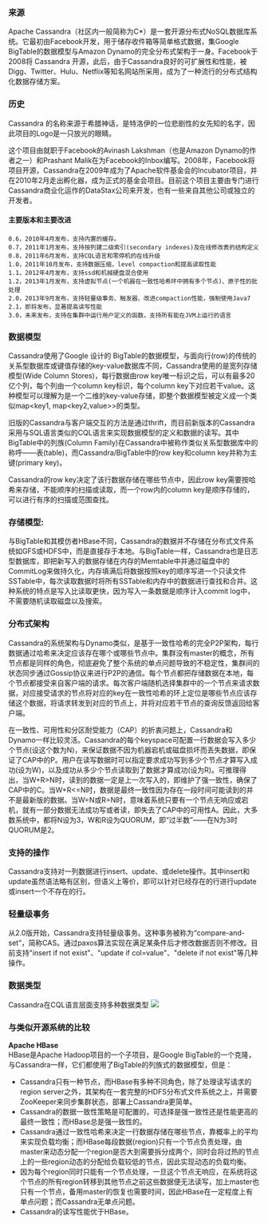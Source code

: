 ### 来源
Apache Cassandra（社区内一般简称为C*）是一套开源分布式NoSQL数据库系统。它最初由Facebook开发，用于储存收件箱等简单格式数据，集Google BigTable的数据模型与Amazon Dynamo的完全分布式架构于一身。Facebook于2008将 Cassandra 开源，此后，由于Cassandra良好的可扩展性和性能，被Digg、Twitter、Hulu、Netflix等知名网站所采用，成为了一种流行的分布式结构化数据存储方案。

### 历史
Cassandra 的名称来源于希腊神话，是特洛伊的一位悲剧性的女先知的名字，因此项目的Logo是一只放光的眼睛。

这个项目由就职于Facebook的Avinash Lakshman（也是Amazon Dynamo的作者之一）和Prashant Malik在为Facebook的Inbox编写。2008年，Facebook将项目开源，Cassandra在2009年成为了Apache软件基金会的Incubator项目，并在2010年2月走出孵化器，成为正式的基金会项目。目前这个项目主要由专门进行Cassandra商业化运作的DataStax公司来开发，也有一些来自其他公司或独立的开发者。

#### 主要版本和主要改进
	0.6，2010年4月发布，支持内置的缓存。
	0.7，2011年1月发布，支持按列建二级索引(secondary indexes)及在线修改表的结构定义
	0.8，2011年6月发布，支持CQL语言和零停机的在线升级
	1.0，2011年10月发布，支持数据压缩，level compaction和提高读取性能
	1.1，2012年4月发布，支持ssd和机械硬盘混合使用
	1.2，2013年1月发布，支持虚拟节点(一个机器在一致性哈希环中拥有多个节点)、原子性的批处理
	2.0，2013年9月发布，支持轻量级事务、触发器、改进compaction性能，强制使用Java7
	2.1，即将发布，显著提高读写性能
	3.0，未来发布，支持在集群中运行用户定义的函数，支持所有能在JVM上运行的语言
### 数据模型
Cassandra使用了Google 设计的 BigTable的数据模型，与面向行(row)的传统的关系型数据库或键值存储的key-value数据库不同，Cassandra使用的是宽列存储模型(Wide Column Stores)，每行数据由row key唯一标识之后，可以有最多20亿个列，每个列由一个column key标识，每个column key下对应若干value。这种模型可以理解为是一个二维的key-value存储，即整个数据模型被定义成一个类似map<key1, map<key2,value>>的类型。

旧版的Cassandra与客户端交互的方法是通过thrift，而目前新版本的Cassandra采用与SQL语言类似的CQL语言来实现数据模型的定义和数据的读写。其中BigTable中的列族(Column Family)在Cassandra中被称作类似关系型数据库中的称呼——表(table)，而Cassandra/BigTable中的row key和column key并称为主键(primary key)。

Cassandra的row key决定了该行数据存储在哪些节点中，因此row key需要按哈希来存储，不能顺序的扫描或读取，而一个row内的column key是顺序存储的，可以进行有序的扫描或范围查找。

### 存储模型:
与BigTable和其模仿者HBase不同，Cassandra的数据并不存储在分布式文件系统如GFS或HDFS中，而是直接存于本地。与BigTable一样，Cassandra也是日志型数据库，即把新写入的数据存储在内存的Memtable中并通过磁盘中的CommitLog来做持久化，内存填满后将数据按照key的顺序写进一个只读文件SSTable中，每次读取数据时将所有SSTable和内存中的数据进行查找和合并。这种系统的特点是写入比读取更快，因为写入一条数据是顺序计入commit log中，不需要随机读取磁盘以及搜索。

### 分布式架构
Cassandra的系统架构与Dynamo类似，是基于一致性哈希的完全P2P架构，每行数据通过哈希来决定应该存在哪个或哪些节点中。集群没有master的概念，所有节点都是同样的角色，彻底避免了整个系统的单点问题导致的不稳定性，集群间的状态同步通过Gossip协议来进行P2P的通信。每个节点都把存储数据在本地，每个节点都接受来自客户端的请求。每次客户端随机选择集群中的一个节点来请求数据，对应接受请求的节点将对应的key在一致性哈希的环上定位是哪些节点应该存储这个数据，将请求转发到对应的节点上，并将对应若干节点的查询反馈返回给客户端。

在一致性、可用性和分区耐受能力（CAP）的折衷问题上，Cassandra和Dynamo一样比较灵活。Cassandra的每个keyspace可配置一行数据会写入多少个节点(设这个数为N)，来保证数据不因为机器宕机或磁盘损坏而丢失数据，即保证了CAP中的P。用户在读写数据时可以指定要求成功写到多少个节点才算写入成功(设为W)，以及成功从多少个节点读取到了数据才算成功(设为R)。可推理得出，当W+R>N时，读到的数据一定是上一次写入的，即维护了强一致性，确保了CAP中的C。当W+R<=N时，数据是最终一致性因为存在一段时间可能读到的并不是最新版的数据。当W=N或R=N时，意味着系统只要有一个节点无响应或宕机，就有一部分数据无法成功写或者读，即失去了CAP中的可用性A。因此，大多数系统中，都将N设为3，W和R设为QUORUM，即“过半数”——在N为3时QUORUM是2。
### 支持的操作
Cassandra支持对一列数据进行insert、update、或delete操作。其中insert和update虽然语法略有区别，但语义上等价，即可以针对已经存在的行进行update或insert一个不存在的行。
### 轻量级事务
从2.0版开始，Cassandra支持轻量级事务。这种事务被称为“compare-and-set”，简称CAS。通过paxos算法实现在满足某条件后才修改数据否则不修改。目前支持"insert if not exist"、"update if col=value"、"delete if not exist"等几种操作。
### 数据类型
Cassandra在CQL语言层面支持多种数据类型
![](http://7xle4i.com1.z0.glb.clouddn.com/Cassandra.jpg)
### 与类似开源系统的比较
**Apache HBase**  
HBase是Apache Hadoop项目的一个子项目，是Google BigTable的一个克隆，与Cassandra一样，它们都使用了BigTable的列族式的数据模型，但是：  

* Cassandra只有一种节点，而HBase有多种不同角色，除了处理读写请求的region server之外，其架构在一套完整的HDFS分布式文件系统之上，并需要ZooKeeper来同步集群状态，部署上Cassandra更简单。
* Cassandra的数据一致性策略是可配置的，可选择是强一致性还是性能更高的最终一致性；而HBase总是强一致性的。
* Cassandra通过一致性哈希来决定一行数据存储在哪些节点，靠概率上的平均来实现负载均衡；而HBase每段数据(region)只有一个节点负责处理，由master来动态分配一个region是否大到需要拆分成两个，同时会将过热的节点上的一些region动态的分配给负载较低的节点，因此实现动态的负载均衡。
* 因为每个region同时只能有一个节点处理，一旦这个节点无响应，在系统将这个节点的所有region转移到其他节点之前这些数据便无法读写，加上master也只有一个节点，备用master的恢复也需要时间，因此HBase在一定程度上有单点问题；而Cassandra无单点问题。
* Cassandra的读写性能优于HBase。